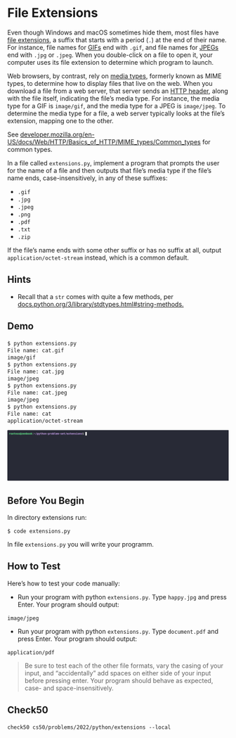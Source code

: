 # File Extensions

Even though Windows and macOS sometimes hide them, most files have [file extensions](https://en.wikipedia.org/wiki/Filename_extension), a suffix that starts with a period (`.`) at the end of their name. For instance, file names for [GIFs](https://en.wikipedia.org/wiki/GIF) end with `.gif`, and file names for [JPEGs](https://en.wikipedia.org/wiki/JPEG) end with `.jpg` or `.jpeg`. When you double-click on a file to open it, your computer uses its file extension to determine which program to launch.

Web browsers, by contrast, rely on [media types](https://en.wikipedia.org/wiki/Media_type), formerly known as MIME types, to determine how to display files that live on the web. When you download a file from a web server, that server sends an [HTTP header](https://en.wikipedia.org/wiki/List_of_HTTP_header_fields), along with the file itself, indicating the file’s media type. For instance, the media type for a GIF is `image/gif`, and the media type for a JPEG is `image/jpeg`. To determine the media type for a file, a web server typically looks at the file’s extension, mapping one to the other.

See [developer.mozilla.org/en-US/docs/Web/HTTP/Basics_of_HTTP/MIME_types/Common_types](https://developer.mozilla.org/en-US/docs/Web/HTTP/Guides/MIME_types/Common_types) for common types.

In a file called `extensions.py`, implement a program that prompts the user for the name of a file and then outputs that file’s media type if the file’s name ends, case-insensitively, in any of these suffixes:

- `.gif`
- `.jpg`
- `.jpeg`
- `.png`
- `.pdf`
- `.txt`
- `.zip`

If the file’s name ends with some other suffix or has no suffix at all, output `application/octet-stream` instead, which is a common default.

## Hints

- Recall that a `str` comes with quite a few methods, per [docs.python.org/3/library/stdtypes.html#string-methods.](https://docs.python.org/3/library/stdtypes.html#string-methods)

## Demo
```
$ python extensions.py                                                          
File name: cat.gif                                                              
image/gif                                                                       
$ python extensions.py                                                          
File name: cat.jpg                                                              
image/jpeg                                                                      
$ python extensions.py                                                          
File name: cat.jpeg                                                             
image/jpeg
$ python extensions.py                                                          
File name: cat                                                                  
application/octet-stream
```

<img src="../gifs/extensions.gif" alt="demo">


## Before You Begin

In directory extensions run:
```
$ code extensions.py
```
In file `extensions.py` you will write your programm.

## How to Test

Here’s how to test your code manually:

- Run your program with python `extensions.py`. Type `happy.jpg` and press Enter. Your program should output:
```
image/jpeg
```
- Run your program with python `extensions.py`. Type `document.pdf` and press Enter. Your program should output:
```
application/pdf
```

> Be sure to test each of the other file formats, vary the casing of your input, and “accidentally” add spaces on either side of your input before pressing enter. Your program should behave as expected, case- and space-insensitively.

## Check50
```
check50 cs50/problems/2022/python/extensions --local
```